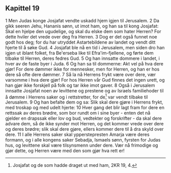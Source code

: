 ## Kapittel 19

1 Men Judas konge Josjafat vendte uskadd hjem igjen til Jerusalem.
2 Da gikk seeren Jehu, Hananis sønn, ut imot ham, og han sa til kong Josjafat: Skal en hjelpe den ugudelige, og skal du elske dem som hater Herren? For dette hviler det vrede over deg fra Herren.
3 Dog er det også funnet noe godt hos deg; for du har utryddet Astartebildene av landet og vendt ditt hjerte til å søke Gud.
4 Josjafat ble nå en tid i Jerusalem, men siden dro han igjen ut iblant folket, fra Be'erseba like til Efra'im-fjellene, og førte dem tilbake til Herren, deres fedres Gud.
5 Og han innsatte dommere i landet, i hver av de faste byer i Juda.
6 Og han sa til dommerne: Akt vel på hva dere gjør! For dere dømmer ikke for mennesker, men for Herren, og han er hos dere så ofte dere dømmer.
7 Så la nå Herrens frykt være over dere, vær varsomme i hva dere gjør! For hos Herren vår Gud finnes det ingen urett, og han gjør ikke forskjell på folk og tar ikke imot gaver.
8 Også i Jerusalem innsatte Josjafat noen av levittene og prestene og av Israels familiehoder til å dømme i Herrens saker og i rettstretter, for de[^1] var vendt tilbake til Jerusalem.
9 Og han befalte dem og sa: Slik skal dere gjøre i Herrens frykt, med troskap og med udelt hjerte:
10 Hver gang det blir lagt fram for dere en rettssak av deres brødre, som bor rundt om i sine byer - enten det nå gjelder en drapssak eller lov og bud, vedtekter og forskrifter - da skal dere advare dem, så de ikke synder mot Herren, og det kommer vrede over dere og deres brødre; slik skal dere gjøre, ellers kommer dere til å dra skyld over dere.
11 I alle Herrens saker skal ypperstepresten Amarja være deres formann, og i alle kongens saker Sebadja, Ismaels sønn, fyrsten for Judas hus, og levittene skal være tilsynsmenn under dere. Vær nå frimodige og gjør dette, og Herren være med den som gjør hva rett er!

[^1]:  Josjafat og de som hadde draget ut med ham, 2KR 19, 4.

